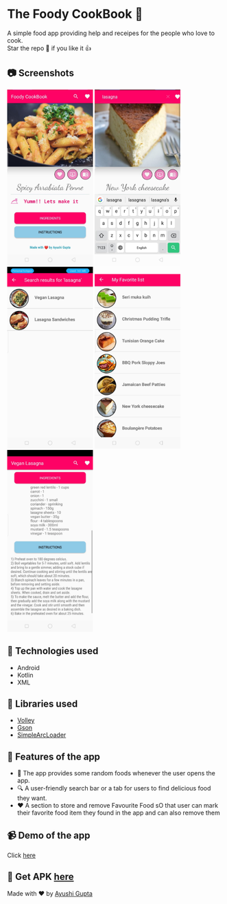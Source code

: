 # The Foody CookBook :spaghetti:
A simple food app providing help and receipes for the people who love to cook.
<br/>Star the repo :star2: if you like it :+1:

## :camera: Screenshots
<p float="left">
  <img src="https://github.com/ayushi790/foody-cookBook/blob/main/Screenshots/1.jpeg?raw=true" width="200" />
  <img src="https://github.com/ayushi790/foody-cookBook/blob/main/Screenshots/2.jpeg?raw=true" width="200" /> 
  <img src="https://github.com/ayushi790/foody-cookBook/blob/main/Screenshots/3.jpeg?raw=true" width="200" />
   <img src="https://github.com/ayushi790/foody-cookBook/blob/main/Screenshots/4.jpeg?raw=true" width="200" />
  <img src="https://github.com/ayushi790/foody-cookBook/blob/main/Screenshots/5.jpeg?raw=true" width="200" /> 
</p>

## :hammer: Technologies used

- Android
- Kotlin
- XML

## :game_die: Libraries used
- [Volley](https://github.com/google/volley)
- [Gson](https://github.com/google/gson)
- [SimpleArcLoader](https://github.com/generic-leo/SimpleArcLoader)

## :dart: Features of the app
- :ramen: The app provides some random foods whenever the user opens the app.
- :mag: A user-friendly search bar or a tab for users to find delicious food they want.
- :heart: A section to store and remove Favourite Food sO that user can mark their favorite food item they found in the app and can also remove them

## :video_camera: Demo of the app
Click [here](https://www.youtube.com/watch?v=gHmjkc2ryNo)

## :paperclip: Get APK [here](https://drive.google.com/file/d/1TH4dV3lzG2NT7ir2v0JmlbaP26n_KpiM/view?usp=sharing)

Made with :heart: by [Ayushi Gupta](https://github.com/ayushi790/)
